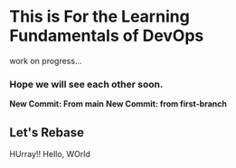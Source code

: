 # This is For the Learning Fundamentals of DevOps

work on progress...

### Hope we will see each other soon.

**New Commit: From main**
**New Commit: from first-branch**

## Let's Rebase

HUrray!!
Hello, WOrld
